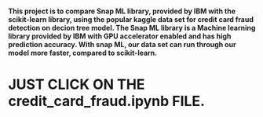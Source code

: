 #### This project is to compare Snap ML library, provided by IBM with the scikit-learn library, using the popular kaggle data set for credit card fraud detection on decion tree model. The Snap ML library is a Machine learning library provided by IBM with GPU accelerator enabled and has high prediction accuracy. With snap ML, our data set can run through our model more faster, compared to scikit-learn. 
# JUST CLICK ON THE credit_card_fraud.ipynb FILE.
